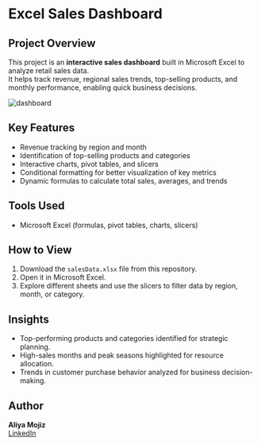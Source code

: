# Excel Sales Dashboard

## Project Overview
This project is an **interactive sales dashboard** built in Microsoft Excel to analyze retail sales data.  
It helps track revenue, regional sales trends, top-selling products, and monthly performance, enabling quick business decisions.

![dashboard](https://github.com/aliya1237/Excel-Sales-Dashboard/blob/main/sd.png)

## Key Features
- Revenue tracking by region and month
- Identification of top-selling products and categories
- Interactive charts, pivot tables, and slicers
- Conditional formatting for better visualization of key metrics
- Dynamic formulas to calculate total sales, averages, and trends

## Tools Used
- Microsoft Excel (formulas, pivot tables, charts, slicers)

## How to View
1. Download the `salesData.xlsx` file from this repository.
2. Open it in Microsoft Excel.
3. Explore different sheets and use the slicers to filter data by region, month, or category.

## Insights
- Top-performing products and categories identified for strategic planning.
- High-sales months and peak seasons highlighted for resource allocation.
- Trends in customer purchase behavior analyzed for business decision-making.

## Author
**Aliya Mojiz**  
[LinkedIn](https://www.linkedin.com/in/aliyamojiz/)
